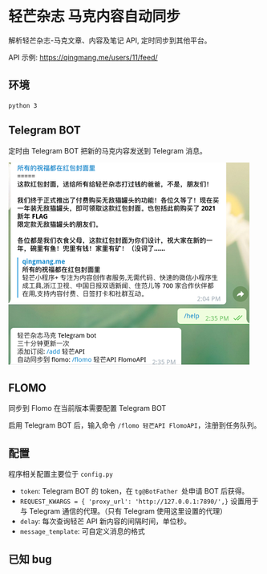 # 轻芒杂志 马克内容自动同步

解析轻芒杂志-马克文章、内容及笔记 API, 定时同步到其他平台。

API 示例: https://qingmang.me/users/11/feed/

## 环境

`python 3`

## Telegram BOT

定时由 Telegram BOT 把新的马克内容发送到 Telegram 消息。

<img src="README.assets/image-20210210151332862.png" alt="image-20210210151332862" style="zoom:50%;" />

## FLOMO

同步到 Flomo 在当前版本需要配置 Telegram BOT

启用 Telegram BOT 后，输入命令 `/flomo 轻芒API FlomoAPI`，注册到任务队列。

## 配置

程序相关配置主要位于 `config.py`

- `token`: Telegram BOT 的 token，在 `tg@BotFather `处申请 BOT 后获得。
- `REQUEST_KWARGS = { 'proxy_url': 'http://127.0.0.1:7890/',}` 设置用于与 Telegram 通信的代理。（只有 Telegram 使用这里设置的代理）
- `delay`: 每次查询轻芒 API 新内容的间隔时间，单位秒。
- `message_template`: 可自定义消息的格式



## 已知 bug

